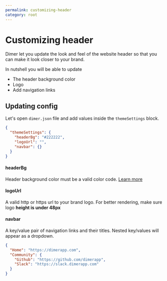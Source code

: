 ```yaml
---
permalink: customizing-header
category: root
---
```


# Customizing header

Dimer let you update the look and feel of the website header so that you can make it look closer to your brand.

In nutshell you will be able to update

- The header background color
- Logo
- Add navigation links

## Updating config

Let's open `dimer.json` file and add values inside the `themeSettings` block.

```json
{
  "themeSettings": {
    "headerBg": "#222222",
    "logoUrl": "",
    "navbar": {}
  }
}
```

#### headerBg
Header background color must be a valid color code. [Learn more](https://developer.mozilla.org/en-US/docs/Web/CSS/background-color)

#### logoUrl
A valid http or https url to your brand logo. For better rendering, make sure logo **height is under 48px**

#### navbar
A key/value pair of navigation links and their titles. Nested key/values will appear as a dropdown.  

```json
{
  "Home": "https://dimerapp.com",
  "Community": {
    "Github": "https://github.com/dimerapp",
    "Slack": "https://slack.dimerapp.com"
  }
}
```

